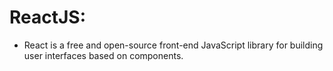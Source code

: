 # ReactJS:
- React is a free and open-source front-end JavaScript library for building user interfaces based on components.
